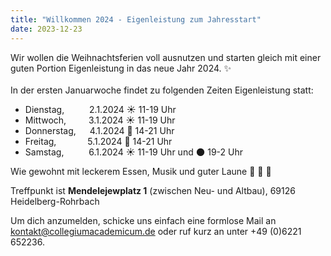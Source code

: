 ```yaml
---
title: "Willkommen 2024 - Eigenleistung zum Jahresstart"
date: 2023-12-23
---
```


Wir wollen die Weihnachtsferien voll ausnutzen und starten gleich mit einer guten Portion Eigenleistung in das neue Jahr 2024. ✨
<br><br>
In der ersten Januarwoche findet zu folgenden Zeiten Eigenleistung statt:
- Dienstag, &emsp;&emsp;&nbsp; 2.1.2024 ☀️ 11-19 Uhr️
- Mittwoch, &emsp;&emsp; 3.1.2024 ☀️ 11-19 Uhr️
- Donnerstag, &emsp; 4.1.2024 🌙 14-21 Uhr
- Freitag, &emsp;&emsp;&emsp; 5.1.2024 🌙 14-21 Uhr
- Samstag, &emsp;&emsp;&nbsp; 6.1.2024 ☀️ 11-19 Uhr und 🌑 19-2 Uhr

Wie gewohnt mit leckerem Essen, Musik und guter Laune 🍕 🎵 🥳

Treffpunkt ist <b>Mendelejewplatz 1</b> (zwischen Neu- und Altbau), 69126 Heidelberg-Rohrbach

Um dich anzumelden, schicke uns einfach eine formlose Mail an kontakt@collegiumacademicum.de oder ruf kurz an unter +49 (0)6221 652236.
